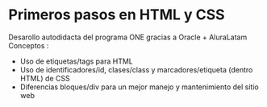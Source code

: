 # Primeros pasos en HTML y CSS
Desarollo autodidacta del programa ONE gracias a Oracle + AluraLatam
Conceptos :
  - Uso de etiquetas/tags para HTML
  - Uso de identificadores/id, clases/class y marcadores/etiqueta (dentro HTML) de CSS
  - Diferencias bloques/div para un mejor manejo y mantenimiento del sitio web
